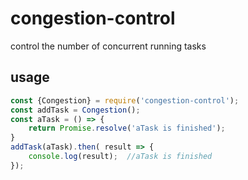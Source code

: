 # congestion-control
control the number of concurrent running tasks


## usage
```js
const {Congestion} = require('congestion-control');
const addTask = Congestion();
const aTask = () => {
    return Promise.resolve('aTask is finished');
}
addTask(aTask).then( result => {
    console.log(result);  //aTask is finished
});
```

